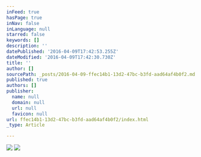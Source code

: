 ```yaml
---
inFeed: true
hasPage: true
inNav: false
inLanguage: null
starred: false
keywords: []
description: ''
datePublished: '2016-04-09T17:42:53.255Z'
dateModified: '2016-04-09T17:42:30.730Z'
title: ''
author: []
sourcePath: _posts/2016-04-09-ffec14b1-13d2-47bc-b3fd-aad64af4b0f2.md
published: true
authors: []
publisher:
  name: null
  domain: null
  url: null
  favicon: null
url: ffec14b1-13d2-47bc-b3fd-aad64af4b0f2/index.html
_type: Article

---
```

![](https://the-grid-user-content.s3-us-west-2.amazonaws.com/cfbf57c4-f980-40a1-b88f-33f688871386.jpg)
![](https://the-grid-user-content.s3-us-west-2.amazonaws.com/cddbfef2-937a-43d4-9dbc-dc1386d21873.jpg)
